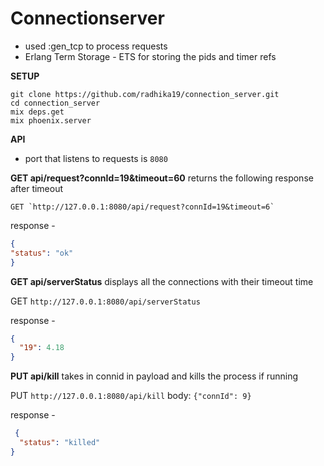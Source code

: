 # Connectionserver

- used :gen_tcp to process requests
- Erlang Term Storage - ETS for storing the pids and timer refs

**SETUP**

```
git clone https://github.com/radhika19/connection_server.git
cd connection_server
mix deps.get
mix phoenix.server
```

**API**

- port that listens to requests is `8080`

 **GET api/request?connId=19&timeout=60**
  returns the following response after timeout


    GET `http://127.0.0.1:8080/api/request?connId=19&timeout=6`

 response -

  ```json
  {
  "status": "ok"
  }
  ```

 **GET api/serverStatus**
  displays all the connections with their timeout time
  
  GET `http://127.0.0.1:8080/api/serverStatus`
    
  response - 
    
  ```json
  {
    "19": 4.18
  }
  ```

 **PUT api/kill**
  takes in connid in payload and kills the process if running

  PUT `http://127.0.0.1:8080/api/kill`
  body: `{"connId": 9}`

  response -
  
  ```json
   {
    "status": "killed"
  }
  ```
